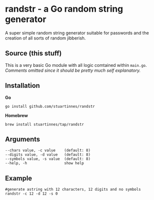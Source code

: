 # randstr - a Go random string generator 

A super simple random string generator suitable for passwords and the creation of all sorts of random jibberish. 

## Source (this stuff) 

This is a very basic Go module with all logic comtained within `main.go`. _Comments omitted since it should be pretty much self explanatory._ 

## Installation

**Go** 

```shell 
go install github.com/stuartinnes/randstr
```

**Homebrew**

```shell 
brew install stuartinnes/tap/randstr
```

## Arguments

```shell 
--chars value, -c value    (default: 8)
--digits value, -d value   (default: 8)
--symbols value, -s value  (default: 8)
--help, -h                 show help
```

## Example 

```shell 
#generate astring with 12 characters, 12 digits and no symbols
randstr -c 12 -d 12 -s 0
```